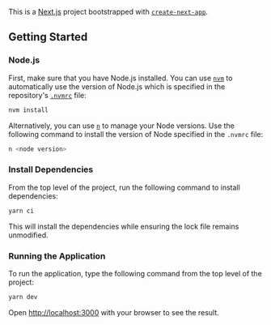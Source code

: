 This is a [Next.js](https://nextjs.org/) project bootstrapped with [`create-next-app`](https://github.com/vercel/next.js/tree/canary/packages/create-next-app).

## Getting Started

### Node.js

First, make sure that you have Node.js installed. You can use [`nvm`](https://github.com/nvm-sh/nvm) to automatically use the version of Node.js which is specified in the repository's [`.nvmrc`](./.nvmrc) file:

```sh
nvm install
```

Alternatively, you can use [`n`](https://www.npmjs.com/package/n) to manage your Node versions. Use the following command to install the version of Node specified in the `.nvmrc` file:

```sh
n <node version>
```

### Install Dependencies

From the top level of the project, run the following command to install dependencies:

```sh
yarn ci
```

This will install the dependencies while ensuring the lock file remains unmodified.

### Running the Application

To run the application, type the following command from the top level of the project:

```sh
yarn dev
```

Open [http://localhost:3000](http://localhost:3000) with your browser to see the result.
